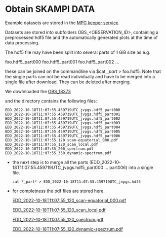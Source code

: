 # Obtain SKAMPI DATA 

Example datasets are stored in the [MPG keeper
service](https://keeper.mpdl.mpg.de/d/26112717a86f48b8a30d/).

Datasets are stored into subfolders OBS_<OBSERVATION_ID>, containing a
preprocessed hdf5 file and the automatically generated plots at the
time of data processing. 

The hdf5 file may have been split into several parts of 1 GiB size as e.g. 

foo.hdf5_part000
foo.hdf5_part001
foo.hdf5_part002
...

these can be joined on the commandline via $cat *_part* > foo.hdf5. Note that the single parts can not be read individually and have to be merged into a single file after download. They can be deleted after merging.

We dowlnloaded the
[OBS_18373](https://keeper.mpdl.mpg.de/d/26112717a86f48b8a30d/?p=%2FOBS_18373&mode=list)

and the directory contains the following files:

```
EDD_2022-10-18T11:07:55.459719UTC_jvpgs.hdf5_part000
EDD_2022-10-18T11:07:55.459719UTC_jvpgs.hdf5_part001
EDD_2022-10-18T11:07:55.459719UTC_jvpgs.hdf5_part002
EDD_2022-10-18T11:07:55.459719UTC_jvpgs.hdf5_part003
EDD_2022-10-18T11:07:55.459719UTC_jvpgs.hdf5_part004
EDD_2022-10-18T11:07:55.459719UTC_jvpgs.hdf5_part005
EDD_2022-10-18T11:07:55.459719UTC_jvpgs.hdf5_part006
EDD_2022-10-18T11:07:55_120_scan-equatorial_000.pdf
EDD_2022-10-18T11:07:55_120_scan_local.pdf
EDD_2022-10-18T11:07:55_200_spectrum.pdf
EDD_2022-10-18T11:07:55_350_dynamic-spectrum.pdf
```

- the next step is to merge all the parts (EDD_2022-10-18T11:07:55.459719UTC_jvpgs.hdf5_part000 ... part006)
  into a single file.
  ```
  cat *_part* > EDD_2022-10-18T11:07:55.459719UTC_jvpgs.hdf5
  ```

- for completness the pdf files are stored here.

  [EDD_2022-10-18T11:07:55_120_scan-equatorial_000.pdf](https://github.com/hrkloeck/SKAMPI_DATA/blob/main/obtain_example_dataset/OBS_18373/EDD_2022-10-18T11%3A07%3A55_120_scan-equatorial_000.pdf)
  
  [EDD_2022-10-18T11:07:55_120_scan_local.pdf](https://github.com/hrkloeck/SKAMPI_DATA/blob/main/obtain_example_dataset/OBS_18373/EDD_2022-10-18T11%3A07%3A55_120_scan_local.pdf)

  [EDD_2022-10-18T11:07:55_120_spectrum.pdf](https://github.com/hrkloeck/SKAMPI_DATA/blob/main/obtain_example_dataset/OBS_18373/EDD_2022-10-18T11%3A07%3A55_120_spectrum.pdf)

  [EDD_2022-10-18T11:07:55_120_dynamic-spectrum.pdf]([https://github.com/hrkloeck/SKAMPI_DATA/blob/main/obtain_example_dataset/OBS_18373/EDD_2022-10-18T11%3A07%3A55_120_dynamic-spectrum.pdf](https://github.com/hrkloeck/SKAMPI_DATA/blob/main/obtain_example_dataset/OBS_18373/EDD_2022-10-18T11%3A07%3A55_350_dynamic-spectrum.pdf))


